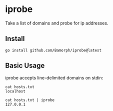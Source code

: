 # iprobe

Take a list of domains and probe for ip addresses.

## Install

```
go install github.com/Bamorph/iprobe@latest
```

## Basic Usage

iprobe accepts line-delimited domains on stdin:

```
cat hosts.txt
localhost

cat hosts.txt | iprobe
127.0.0.1
```
